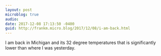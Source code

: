 ```yaml
---
layout: post
microblog: true
audio: 
date: 2017-12-08 17:13:50 -0400
guid: http://frankm.micro.blog/2017/12/08/i-am-back.html
---
```

I am back in Michigan and its 32 degree temperatures that is significantly lower than where I was yesterday. 

